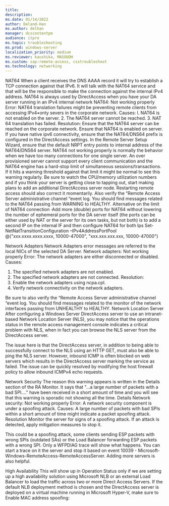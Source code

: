 ```yaml
---
title: 
description: 
ms.date: 01/14/2022
author: Deland-Han
ms.author: delhan
manager: dcscontentpm
audience: itpro
ms.topic: troubleshooting
ms.prod: windows-server
localization_priority: medium
ms.reviewer: kaushika, MASOUDH
ms.custom: sap:remote-access, csstroubleshoot
ms.technology: networking
---
```

NAT64 
When a client receives the DNS AAAA record it will try to establish a TCP connection against that IPv6. It will talk with the NAT64 service and that will be the responsible to make the connection against the internal IPv4 address. NAT64 is always used by DirectAccess when you have your DA server running in an IPv4 internal network 
 NAT64: Not working properly 
Error: 
NAT64 translation failures might be preventing remote clients from accessing IPv4•onty severs in the corporate network. Causes: 
l. NAT64 is not enabled on the server. 
2. The NAT64 server cannot be reached. 
3. NAT 64 translation has failed. 
Resolution: 
Ensure that the NAT64 server can be reached on the corporate network.
Ensure that NAT64 is enabled on server. 
If you have native ipv6 connectivity, ensure that the NAT64/DNS64 prefix is configured in the DirectAccess settings. 
In the Remote Server Setup Wizard, ensure that the default NRPT entry points to internal address of the NAT64/DNS64 server. 
NAT64 not working properly is normally the behavior when we have too many connections for one single server. An over provisioned server cannot support every client communication and the NAT64 engine has a hard-stop limit of simultaneous sessions/transactions. If it hits a warning threshold against that limit it might be normal to see this warning regularly. 
Be sure to watch the CPU/memory utilization numbers and if you think your server is getting close to tapping out, start making plans to add an additional DirectAccess server node. 
Restarting remote access should also correct it momentarily. 
Also verify the “Remote Access Server administrative channel “event log. You should find messages related to the NAT64 passing from WARNING to HEALTHY. 
Alternative on the limit of NAT64 connection 
·Add more (double) ports for NAT64 without lowering the number of ephemeral ports for the DA server itself (the ports can be either used by NAT or the server for its own tasks, but not both) is to add a second IP on the internal IF and then configure NAT64 for both Ips 
Set-NetNatTransitionConfiguration –IPv4AddressPortPool @("xxx.xxxx.xxxx.xxxx, 10000-47000", "xxx.xxx.xxx.xxx, 10000-47000") 
 
Network Adapters 
Network Adapters error messages are referred to the local NICs of the selected DA Server. 
 Network adapters: Not working properly 
Error: 
The network adapters are either disconnected or disabled. 
Causes: 
1. The specified network adapters are not enabled. 
2. The specified network adapters are not connected. 
Resolution: 
1. Enable the network adapters using ncpa.cpl. 
2. Verify network connectivity on the network adapters. 
  
Be sure to also verify the “Remote Access Server administrative channel “event log. You should find messages related to the monitor of the network interfaces passing from UNHEALTHY to HEALTHY. 
 Network Location Server 
After configuring a Windows Server DirectAccess server to use an intranet-based Network Location Server (NLS), you may notice that the operations status in the remote access management console indicates a critical problem with NLS, when in fact you can browse the NLS server from the DirectAccess server. 
 
 
 
The issue here is that the DirectAccess server, in addition to being able to successfully connect to the NLS using an HTTP GET, must also be able to ping the NLS server. However, inbound ICMP is often blocked on web servers which results in the DirectAccess server marking the service as failed. The issue can be quickly resolved by modifying the host firewall policy to allow inbound ICMPv4 echo requests. 
 
Network Security 
The reason this warning appears is written in the Details section of the RA Monitor. 
It says that "…a large number of packets with a bad SPI…." have been received in a short amount of time and you will see that this warning is sporadic not showing all the time. 
 Details
Network security: Not working properly
Error:
A network security component is under a spoofing attack.
Causes:
A large number of packets with bad SPIs within a short amount of time might indicate a packet spoofing attack.
Resolution 
Monitor the server for signs of a spoofing attack. If an attack is detected, apply mitigation measures to stop it. 

This could be a spoofing attack, some clients sending ESP packets with wrong SPIs (outdated SAs) or the Load Balancer forwarding ESP packets with a wrong SPI. Only a WFPDIAG trace will show what happens. 
You can start a trace on it the server and stop it based on event 10039 - Microsoft-Windows-RemoteAccess-RemoteAccessServer. 
Adding more servers is also helpful.

High Availability 
This will show up in Operation Status only if we are setting up a high availability solution using Microsoft NLB or an external Load Balancer to load the traffic across two or more Direct Access Servers. 
If the default NLB deployment method is chosen and the DirectAccess server is deployed on a virtual machine running in Microsoft Hyper-V, make sure to Enable MAC address spoofing: 
  
